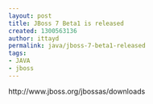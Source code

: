 ```yaml
---
layout: post
title: JBoss 7 Beta1 is released
created: 1300563136
author: ittayd
permalink: java/jboss-7-beta1-released
tags:
- JAVA
- jboss
---
```

<p>http://www.jboss.org/jbossas/downloads</p>
